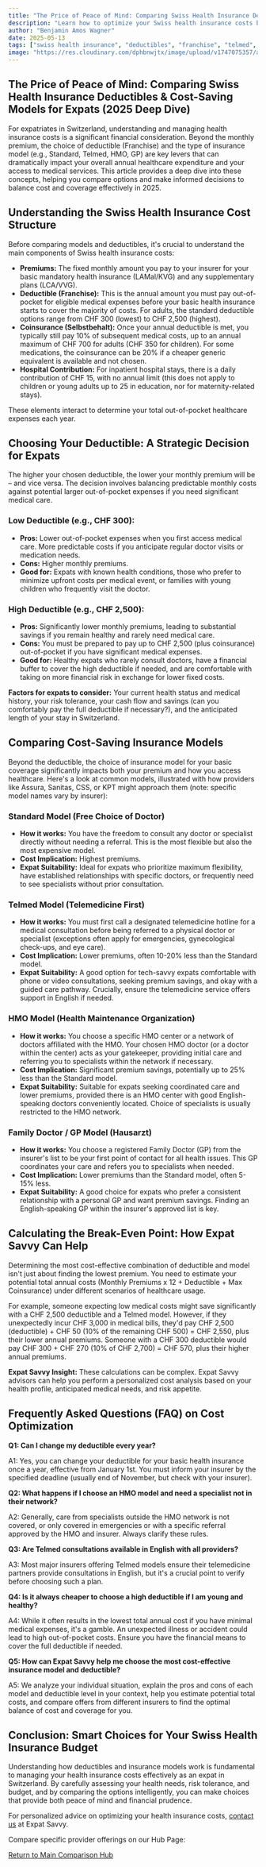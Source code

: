 ```yaml
---
title: "The Price of Peace of Mind: Comparing Swiss Health Insurance Deductibles & Cost-Saving Models for Expats (2025 Deep Dive)"
description: "Learn how to optimize your Swiss health insurance costs by understanding deductibles, insurance models like Telmed and HMO, and calculating break-even points to find the perfect balance between premium savings and out-of-pocket expenses."
author: "Benjamin Amos Wagner"
date: 2025-05-13
tags: ["swiss health insurance", "deductibles", "franchise", "telmed", "HMO", "cost optimization", "insurance models", "expat guide", "switzerland", "healthcare costs"]
image: "https://res.cloudinary.com/dphbnwjtx/image/upload/v1747075357/a-hand-drawn-sketch-in-red-and-black-dep_g7u5_wi1T8Ci1e-FfDzHGA_3_CemOcNT8acZKSP43JYRw_i1jktb.webp"
---
```


## The Price of Peace of Mind: Comparing Swiss Health Insurance Deductibles & Cost-Saving Models for Expats (2025 Deep Dive)

For expatriates in Switzerland, understanding and managing health insurance costs is a significant financial consideration. Beyond the monthly premium, the choice of deductible (Franchise) and the type of insurance model (e.g., Standard, Telmed, HMO, GP) are key levers that can dramatically impact your overall annual healthcare expenditure and your access to medical services. This article provides a deep dive into these concepts, helping you compare options and make informed decisions to balance cost and coverage effectively in 2025.

## Understanding the Swiss Health Insurance Cost Structure

Before comparing models and deductibles, it's crucial to understand the main components of Swiss health insurance costs:

- **Premiums:** The fixed monthly amount you pay to your insurer for your basic mandatory health insurance (LAMal/KVG) and any supplementary plans (LCA/VVG).
- **Deductible (Franchise):** This is the annual amount you must pay out-of-pocket for eligible medical expenses before your basic health insurance starts to cover the majority of costs. For adults, the standard deductible options range from CHF 300 (lowest) to CHF 2,500 (highest).
- **Coinsurance (Selbstbehalt):** Once your annual deductible is met, you typically still pay 10% of subsequent medical costs, up to an annual maximum of CHF 700 for adults (CHF 350 for children). For some medications, the coinsurance can be 20% if a cheaper generic equivalent is available and not chosen.
- **Hospital Contribution:** For inpatient hospital stays, there is a daily contribution of CHF 15, with no annual limit (this does not apply to children or young adults up to 25 in education, nor for maternity-related stays).

These elements interact to determine your total out-of-pocket healthcare expenses each year.

## Choosing Your Deductible: A Strategic Decision for Expats

The higher your chosen deductible, the lower your monthly premium will be – and vice versa. The decision involves balancing predictable monthly costs against potential larger out-of-pocket expenses if you need significant medical care.

### Low Deductible (e.g., CHF 300):
- **Pros:** Lower out-of-pocket expenses when you first access medical care. More predictable costs if you anticipate regular doctor visits or medication needs.
- **Cons:** Higher monthly premiums.
- **Good for:** Expats with known health conditions, those who prefer to minimize upfront costs per medical event, or families with young children who frequently visit the doctor.

### High Deductible (e.g., CHF 2,500):
- **Pros:** Significantly lower monthly premiums, leading to substantial savings if you remain healthy and rarely need medical care.
- **Cons:** You must be prepared to pay up to CHF 2,500 (plus coinsurance) out-of-pocket if you have significant medical expenses.
- **Good for:** Healthy expats who rarely consult doctors, have a financial buffer to cover the high deductible if needed, and are comfortable with taking on more financial risk in exchange for lower fixed costs.

**Factors for expats to consider:** Your current health status and medical history, your risk tolerance, your cash flow and savings (can you comfortably pay the full deductible if necessary?), and the anticipated length of your stay in Switzerland.

## Comparing Cost-Saving Insurance Models

Beyond the deductible, the choice of insurance model for your basic coverage significantly impacts both your premium and how you access healthcare. Here's a look at common models, illustrated with how providers like Assura, Sanitas, CSS, or KPT might approach them (note: specific model names vary by insurer):

### Standard Model (Free Choice of Doctor)
- **How it works:** You have the freedom to consult any doctor or specialist directly without needing a referral. This is the most flexible but also the most expensive model.
- **Cost Implication:** Highest premiums.
- **Expat Suitability:** Ideal for expats who prioritize maximum flexibility, have established relationships with specific doctors, or frequently need to see specialists without prior consultation.

### Telmed Model (Telemedicine First)
- **How it works:** You must first call a designated telemedicine hotline for a medical consultation before being referred to a physical doctor or specialist (exceptions often apply for emergencies, gynecological check-ups, and eye care).
- **Cost Implication:** Lower premiums, often 10-20% less than the Standard model.
- **Expat Suitability:** A good option for tech-savvy expats comfortable with phone or video consultations, seeking premium savings, and okay with a guided care pathway. Crucially, ensure the telemedicine service offers support in English if needed.

### HMO Model (Health Maintenance Organization)
- **How it works:** You choose a specific HMO center or a network of doctors affiliated with the HMO. Your chosen HMO doctor (or a doctor within the center) acts as your gatekeeper, providing initial care and referring you to specialists within the network if necessary.
- **Cost Implication:** Significant premium savings, potentially up to 25% less than the Standard model.
- **Expat Suitability:** Suitable for expats seeking coordinated care and lower premiums, provided there is an HMO center with good English-speaking doctors conveniently located. Choice of specialists is usually restricted to the HMO network.

### Family Doctor / GP Model (Hausarzt)
- **How it works:** You choose a registered Family Doctor (GP) from the insurer's list to be your first point of contact for all health issues. This GP coordinates your care and refers you to specialists when needed.
- **Cost Implication:** Lower premiums than the Standard model, often 5-15% less.
- **Expat Suitability:** A good choice for expats who prefer a consistent relationship with a personal GP and want premium savings. Finding an English-speaking GP within the insurer's approved list is key.

## Calculating the Break-Even Point: How Expat Savvy Can Help

Determining the most cost-effective combination of deductible and model isn't just about finding the lowest premium. You need to estimate your potential total annual costs (Monthly Premiums x 12 + Deductible + Max Coinsurance) under different scenarios of healthcare usage.

For example, someone expecting low medical costs might save significantly with a CHF 2,500 deductible and a Telmed model. However, if they unexpectedly incur CHF 3,000 in medical bills, they'd pay CHF 2,500 (deductible) + CHF 50 (10% of the remaining CHF 500) = CHF 2,550, plus their lower annual premiums. Someone with a CHF 300 deductible would pay CHF 300 + CHF 270 (10% of CHF 2,700) = CHF 570, plus their higher annual premiums.

**Expat Savvy Insight:** These calculations can be complex. Expat Savvy advisors can help you perform a personalized cost analysis based on your health profile, anticipated medical needs, and risk appetite.

## Frequently Asked Questions (FAQ) on Cost Optimization

**Q1: Can I change my deductible every year?**

A1: Yes, you can change your deductible for your basic health insurance once a year, effective from January 1st. You must inform your insurer by the specified deadline (usually end of November, but check with your insurer).

**Q2: What happens if I choose an HMO model and need a specialist not in their network?**

A2: Generally, care from specialists outside the HMO network is not covered, or only covered in emergencies or with a specific referral approved by the HMO and insurer. Always clarify these rules.

**Q3: Are Telmed consultations available in English with all providers?**

A3: Most major insurers offering Telmed models ensure their telemedicine partners provide consultations in English, but it's a crucial point to verify before choosing such a plan.

**Q4: Is it always cheaper to choose a high deductible if I am young and healthy?**

A4: While it often results in the lowest total annual cost if you have minimal medical expenses, it's a gamble. An unexpected illness or accident could lead to high out-of-pocket costs. Ensure you have the financial means to cover the full deductible if needed.

**Q5: How can Expat Savvy help me choose the most cost-effective insurance model and deductible?**

A5: We analyze your individual situation, explain the pros and cons of each model and deductible level in your context, help you estimate potential total costs, and compare offers from different insurers to find the optimal balance of cost and coverage for you.

## Conclusion: Smart Choices for Your Swiss Health Insurance Budget

Understanding how deductibles and insurance models work is fundamental to managing your health insurance costs effectively as an expat in Switzerland. By carefully assessing your health needs, risk tolerance, and budget, and by comparing the options intelligently, you can make choices that provide both peace of mind and financial prudence.

For personalized advice on optimizing your health insurance costs, [contact us](/contact) at Expat Savvy.

Compare specific provider offerings on our Hub Page:

[Return to Main Comparison Hub](/compare-providers/) 